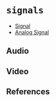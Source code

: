 # `signals`

  - [Signal](https://en.wikipedia.org/wiki/Signal)
  - [Analog Signal](https://en.wikipedia.org/wiki/Analog_signal)


## Audio


## Video


## References


